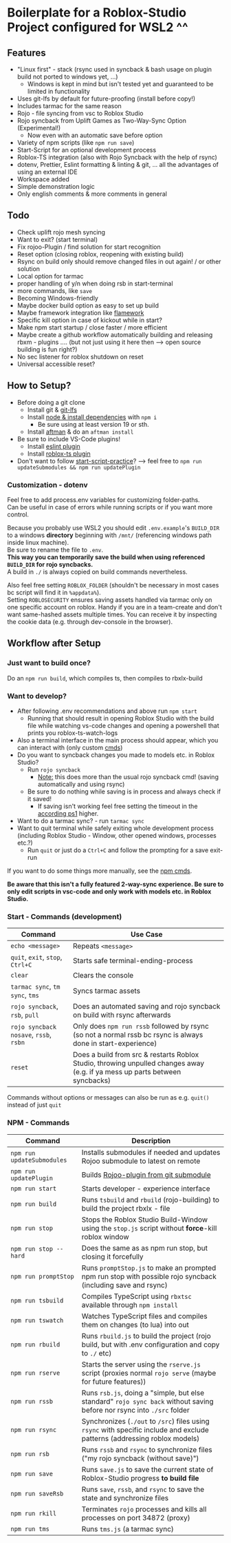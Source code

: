 # Boilerplate for a Roblox-Studio Project configured for WSL2 ^^

## Features

-   "Linux first" - stack (rsync used in syncback & bash usage on plugin build not ported to windows yet, ...)
    -   Windows is kept in mind but isn't tested yet and guaranteed to be limited in functionality
-   Uses git-lfs by default for future-proofing (install before copy!)
-   Includes tarmac for the same reason
-   Rojo - file syncing from vsc to Roblox Studio
-   Rojo syncback from Uplift Games as Two-Way-Sync Option (Experimental!)
    -   Now even with an automatic save before option
-   Variety of npm scripts (like `npm run save`)
-   Start-Script for an optional development process
-   Roblox-TS integration (also with Rojo Syncback with the help of rsync)
-   dotenv, Prettier, Eslint formatting & linting & git, ... all the advantages of using an external IDE
-   Workspace added
-   Simple demonstration logic
-   Only english comments & more comments in general

## Todo

-   Check uplift rojo mesh syncing
-   Want to exit? (start terminal)
-   Fix rojoo-Plugin / find solution for start recognition
-   Reset option (closing roblox, reopening with existing build)
-   Rsync on build only should remove changed files in out again! / or other solution
-   Local option for tarmac
-   proper handling of y/n when doing rsb in start-terminal
-   more commands, like `save`
-   Becoming Windows-friendly
-   Maybe docker build option as easy to set up build
-   Maybe framework integration like [flamework](https://devforum.roblox.com/t/roblox-ts-tutorial-roblox-ts-and-flamework-introduction/1937537)
-   Specific kill option in case of kickout while in start?
-   Make npm start startup / close faster / more efficient
-   Maybe create a github workflow automatically building and releasing rbxm - plugins .... (but not just using it here then --> open source building is fun right?)
-   No sec listener for roblox shutdown on reset
-   Universal accessible reset?

## How to Setup?

-   Before doing a git clone
    -   Install git & [git-lfs](https://github.com/git-lfs/git-lfs/wiki/Installation)
    -   Install [node & install dependencies](https://docs.npmjs.com/downloading-and-installing-node-js-and-npm) with `npm i`
        -   Be sure using at least version 19 or sth.
    -   Install [aftman](https://github.com/LPGhatguy/aftman) & do an `aftman install`
-   Be sure to include VS-Code plugins!
    -   Install [eslint plugin](https://marketplace.visualstudio.com/items?itemName=dbaeumer.vscode-eslint)
    -   Install [roblox-ts plugin](https://marketplace.visualstudio.com/items?itemName=Roblox-TS.vscode-roblox-ts)
-   Don't want to follow [start-script-practice](#want-to-develop)? --> feel free to `npm run updateSubmodules && npm run updatePlugin`

### Customization - dotenv

Feel free to add process.env variables for customizing folder-paths.\
Can be useful in case of errors while running scripts or if you want more control.

Because you probably use WSL2 you should edit `.env.example`'s `BUILD_DIR` to a windows **directory** beginning with `/mnt/` (referencing windows path inside linux machine).\
Be sure to rename the file to `.env`.\
**This way you can temporarily save the build when using referenced `BUILD_DIR` for rojo syncbacks.**\
A build in `./` is always copied on build commands nevertheless.

Also feel free setting `ROBLOX_FOLDER` (shouldn't be necessary in most cases bc script will find it in `%appdata%`).\
Setting `ROBLOSECURITY` ensures saving assets handled via tarmac only on one specific account on roblox. Handy if you are in a team-create and don't want same-hashed assets multiple times. You can receive it by inspecting the cookie data (e.g. through dev-console in the browser).

## Workflow after Setup

### Just want to build once?

Do an `npm run build`, which compiles ts, then compiles to rbxlx-build

### Want to develop?

-   After following .env recommendations and above run `npm start`
    -   Running that should result in opening Roblox Studio with the build file while watching vs-code changes and opening a powershell that prints you roblox-ts-watch-logs
-   Also a terminal interface in the main process should appear, which you can interact with (only custom [cmds](#start---commands-development))
-   Do you want to syncback changes you made to models etc. in Roblox Studio?
    -   Run `rojo syncback`
        -   <ins>Note:</ins> this does more than the usual rojo syncback cmd! (saving automatically and using rsync)
    -   Be sure to do nothing while saving is in process and always check if it saved!
        -   If saving isn't working feel free setting the timeout in the [according ps1](scripts/saveRSProcesses.ps1) higher.
-   Want to do a tarmac sync? - run `tarmac sync`
-   Want to quit terminal while safely exiting whole development process (including Roblox Studio - Window, other opened windows, processes etc.?)
    -   Run `quit` or just do a `Ctrl+C` and follow the prompting for a save exit-run

If you want to do some things more manually, see the [npm cmds](#npm---commands).

**Be aware that this isn't a fully featured 2-way-sync experience. Be sure to only edit scripts in vsc-code and only work with models etc. in Roblox Studio.**

### Start - Commands (development)

| Command                                | Use Case                                                                                                                    |
| -------------------------------------- | --------------------------------------------------------------------------------------------------------------------------- |
| `echo <message>`                       | Repeats `<message>`                                                                                                         |
| `quit`, `exit`, `stop`, `Ctrl+C`       | Starts safe terminal-ending-process                                                                                         |
| `clear`                                | Clears the console                                                                                                          |
| `tarmac sync`, `tm sync`, `tms`        | Syncs tarmac assets                                                                                                         |
| `rojo syncback`, `rsb`, `pull`         | Does an automated saving and rojo syncback on build with rsync afterwards                                                   |
| `rojo syncback nosave`, `rssb`, `rsbn` | Only does `npm run rssb` followed by rsync (so not a normal rssb bc rsync is always done in start-experience)               |
| `reset`                                | Does a build from src & restarts Roblox Studio, throwing unpulled changes away (e.g. if ya mess up parts between syncbacks) |

Commands without options or messages can also be run as e.g. `quit()` instead of just `quit`

### NPM - Commands

| Command                    | Description                                                                                                                |
| -------------------------- | -------------------------------------------------------------------------------------------------------------------------- |
| `npm run updateSubmodules` | Installs submodules if needed and updates Rojoo submodule to latest on remote                                              |
| `npm run updatePlugin`     | Builds [Rojoo-plugin from git submodule](https://github.com/AquaJo/Rojoo)                                                  |
| `npm run start`            | Starts developer - experience interface                                                                                    |
| `npm run build`            | Runs `tsbuild` and `rbuild` (rojo-building) to build the project rbxlx - file                                              |
| `npm run stop`             | Stops the Roblox Studio Build-Window using the `stop.js` script without **force**-kill roblox window                       |
| `npm run stop -- hard`     | Does the same as as npm run stop, but closing it forcefully                                                                |
| `npm run promptStop`       | Runs `promptStop.js` to make an prompted npm run stop with possible rojo syncback (including save and rsync)               |
| `npm run tsbuild`          | Compiles TypeScript using `rbxtsc` available through `npm install`                                                         |
| `npm run tswatch`          | Watches TypeScript files and compiles them on changes (to lua) into out                                                    |
| `npm run rbuild`           | Runs `rbuild.js` to build the project (rojo build, but with .env configuration and copy to `./` etc)                       |
| `npm run rserve`           | Starts the server using the `rserve.js` script (proxies normal `rojo serve` (maybe for future features))                   |
| `npm run rssb`             | Runs `rsb.js`, doing a "simple, but else standard" `rojo sync back` without saving before nor rsync into `./src` folder    |
| `npm run rsync`            | Synchronizes (`./out` to `/src`) files using `rsync` with specific include and exclude patterns (addressing roblox models) |
| `npm run rsb`              | Runs `rssb` and `rsync` to synchronize files ("my rojo syncback (without save)")                                           |
| `npm run save`             | Runs `save.js` to save the current state of Roblox-Studio progress **to build file**                                       |
| `npm run saveRsb`          | Runs `save`, `rssb`, and `rsync` to save the state and synchronize files                                                   |
| `npm run rkill`            | Terminates `rojo` processes and kills all processes on port 34872 (proxy)                                                  |
| `npm run tms`              | Runs `tms.js` (a tarmac sync)                                                                                              |
